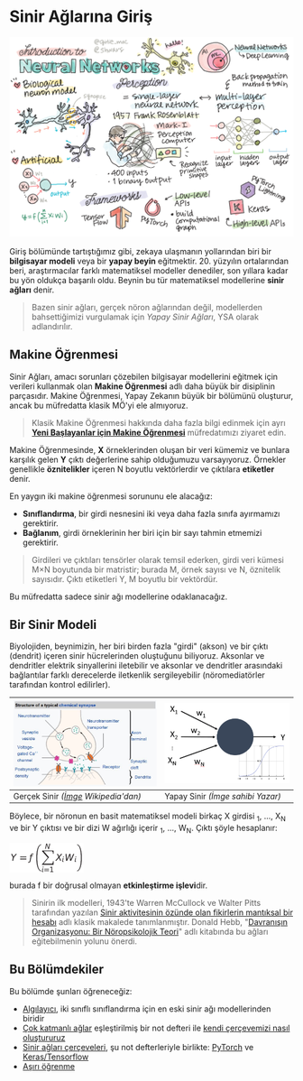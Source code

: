 # Sinir Ağlarına Giriş

![Bir doodle'da Sinir Ağlarına Giriş içeriğinin özeti](../../sketchnotes/ai-neuralnetworks.png)

Giriş bölümünde tartıştığımız gibi, zekaya ulaşmanın yollarından biri bir **bilgisayar modeli** veya bir **yapay beyin** eğitmektir. 20. yüzyılın ortalarından beri, araştırmacılar farklı matematiksel modeller denediler, son yıllara kadar bu yön oldukça başarılı oldu. Beynin bu tür matematiksel modellerine **sinir ağları** denir.

> Bazen sinir ağları, gerçek nöron ağlarından değil, modellerden bahsettiğimizi vurgulamak için *Yapay Sinir Ağları*, YSA olarak adlandırılır.

## Makine Öğrenmesi

Sinir Ağları, amacı sorunları çözebilen bilgisayar modellerini eğitmek için verileri kullanmak olan **Makine Öğrenmesi** adlı daha büyük bir disiplinin parçasıdır. Makine Öğrenmesi, Yapay Zekanın büyük bir bölümünü oluşturur, ancak bu müfredatta klasik MÖ'yi ele almıyoruz.

> Klasik Makine Öğrenmesi hakkında daha fazla bilgi edinmek için ayrı **[Yeni Başlayanlar için Makine Öğrenmesi](http://github.com/microsoft/ml-for-beginners)** müfredatımızı ziyaret edin.

Makine Öğrenmesinde, **X** örneklerinden oluşan bir veri kümemiz ve bunlara karşılık gelen **Y** çıktı değerlerine sahip olduğumuzu varsayıyoruz. Örnekler genellikle **öznitelikler** içeren N boyutlu vektörlerdir ve çıktılara **etiketler** denir.

En yaygın iki makine öğrenmesi sorununu ele alacağız:

* **Sınıflandırma**, bir girdi nesnesini iki veya daha fazla sınıfa ayırmamızı gerektirir.
* **Bağlanım**, girdi örneklerinin her biri için bir sayı tahmin etmemizi gerektirir.

> Girdileri ve çıktıları tensörler olarak temsil ederken, girdi veri kümesi M&times;N boyutunda bir matristir; burada M, örnek sayısı ve N, öznitelik sayısıdır. Çıktı etiketleri Y, M boyutlu bir vektördür.

Bu müfredatta sadece sinir ağı modellerine odaklanacağız.

## Bir Sinir Modeli

Biyolojiden, beynimizin, her biri birden fazla "girdi" (akson) ve bir çıktı (dendrit) içeren sinir hücrelerinden oluştuğunu biliyoruz. Aksonlar ve dendritler elektrik sinyallerini iletebilir ve aksonlar ve dendritler arasındaki bağlantılar farklı derecelerde iletkenlik sergileyebilir (nöromediatörler tarafından kontrol edilirler).

![Sinir Modeli](../images/synapse-wikipedia.jpg) | ![Sinir Modeli](../images/artneuron.png)
----|----
Gerçek Sinir *([İmge](https://en.wikipedia.org/wiki/Synapse#/media/File:SynapseSchematic_lines.svg) Wikipedia'dan)* | Yapay Sinir *(İmge sahibi Yazar)*

Böylece, bir nöronun en basit matematiksel modeli birkaç X girdisi <sub>1</sub>, ..., X<sub>N</sub> ve bir Y çıktısı ve bir dizi W ağırlığı içerir <sub>1</sub>, ..., W<sub>N</sub>. Çıktı şöyle hesaplanır:

<img src="../images/netout.png" alt="Y = f\left(\sum_{i=1}^N X_iW_i\right)" width="131" height="53" align="center"/>

burada f bir doğrusal olmayan **etkinleştirme işlevi**dir.

> Sinirin ilk modelleri, 1943'te Warren McCullock ve Walter Pitts tarafından yazılan [Sinir aktivitesinin özünde olan fikirlerin mantıksal bir hesabı](http://www.springerlink.com/content/61446605110620kg/fulltext.pdf) adlı klasik makalede tanımlanmıştır. Donald Hebb, "[Davranışın Organizasyonu: Bir Nöropsikolojik Teori](https://books.google.com/books?id=VNetYrB8EBoC)" adlı kitabında bu ağları eğitebilmenin yolunu önerdi.

## Bu Bölümdekiler

Bu bölümde şunları öğreneceğiz:
* [Algılayıcı](03-Perceptron/translations/README.tr.md), iki sınıflı sınıflandırma için en eski sinir ağı modellerinden biridir
* [Çok katmanlı ağlar](04-OwnFramework/translations/README.tr.md) eşleştirilmiş bir not defteri ile [kendi çerçevemizi nasıl oluştururuz](04-OwnFramework/translations/OwnFramework.tr.ipynb)
* [Sinir ağları çerçeveleri](05-Frameworks/translations/README.tr.md), şu not defterleriyle birlikte: [PyTorch](05-Frameworks/translations/IntroPyTorch.tr.ipynb) ve [Keras/Tensorflow](05-Frameworks/translations/IntroKerasTF.tr.ipynb)
* [Aşırı öğrenme](05-Frameworks/translations/Overfitting.tr.md)